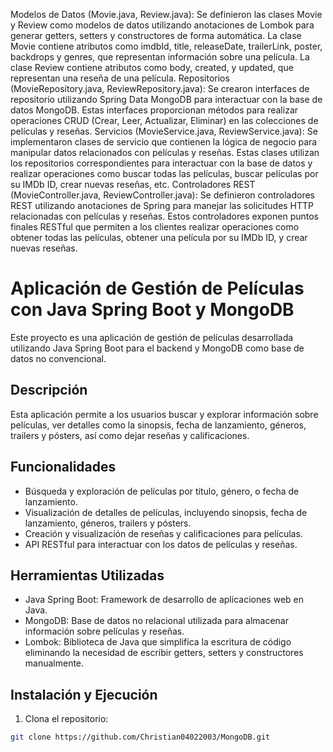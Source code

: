 Modelos de Datos (Movie.java, Review.java):
Se definieron las clases Movie y Review como modelos de datos utilizando anotaciones de Lombok para generar getters, setters y constructores de forma automática.
La clase Movie contiene atributos como imdbId, title, releaseDate, trailerLink, poster, backdrops y genres, que representan información sobre una película.
La clase Review contiene atributos como body, created, y updated, que representan una reseña de una película.
Repositorios (MovieRepository.java, ReviewRepository.java):
Se crearon interfaces de repositorio utilizando Spring Data MongoDB para interactuar con la base de datos MongoDB.
Estas interfaces proporcionan métodos para realizar operaciones CRUD (Crear, Leer, Actualizar, Eliminar) en las colecciones de películas y reseñas.
Servicios (MovieService.java, ReviewService.java):
Se implementaron clases de servicio que contienen la lógica de negocio para manipular datos relacionados con películas y reseñas.
Estas clases utilizan los repositorios correspondientes para interactuar con la base de datos y realizar operaciones como buscar todas las películas, buscar películas por su IMDb ID, crear nuevas reseñas, etc.
Controladores REST (MovieController.java, ReviewController.java):
Se definieron controladores REST utilizando anotaciones de Spring para manejar las solicitudes HTTP relacionadas con películas y reseñas.
Estos controladores exponen puntos finales RESTful que permiten a los clientes realizar operaciones como obtener todas las películas, obtener una película por su IMDb ID, y crear nuevas reseñas.

# Aplicación de Gestión de Películas con Java Spring Boot y MongoDB

Este proyecto es una aplicación de gestión de películas desarrollada utilizando Java Spring Boot para el backend y MongoDB como base de datos no convencional.

## Descripción

Esta aplicación permite a los usuarios buscar y explorar información sobre películas, ver detalles como la sinopsis, fecha de lanzamiento, géneros, trailers y pósters, así como dejar reseñas y calificaciones.

## Funcionalidades

- Búsqueda y exploración de películas por título, género, o fecha de lanzamiento.
- Visualización de detalles de películas, incluyendo sinopsis, fecha de lanzamiento, géneros, trailers y pósters.
- Creación y visualización de reseñas y calificaciones para películas.
- API RESTful para interactuar con los datos de películas y reseñas.

## Herramientas Utilizadas

- Java Spring Boot: Framework de desarrollo de aplicaciones web en Java.
- MongoDB: Base de datos no relacional utilizada para almacenar información sobre películas y reseñas.
- Lombok: Biblioteca de Java que simplifica la escritura de código eliminando la necesidad de escribir getters, setters y constructores manualmente.

## Instalación y Ejecución

1. Clona el repositorio:

```bash
git clone https://github.com/Christian04022003/MongoDB.git
